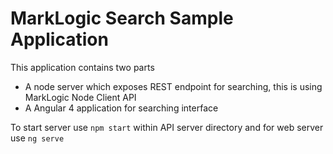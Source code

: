 # MarkLogic Search Sample Application

This application contains two parts

* A node server which exposes REST endpoint for searching, this is using MarkLogic Node Client API
* A Angular 4 application for searching interface

To start server use `npm start` within API server directory and for web server use `ng serve`